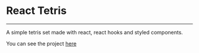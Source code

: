 # React Tetris
--------------

A simple tetris set made with react, react hooks and styled components.

You can see the project [here](https://react-tetris-iota.vercel.app/)